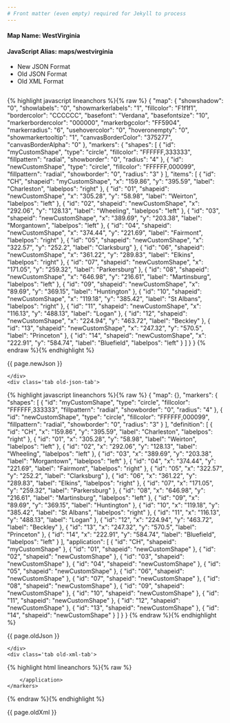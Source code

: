 ```yaml
---
# Front matter (even empty) required for Jekyll to process
---
```


#### Map Name: WestVirginia

#### JavaScript Alias: maps/westvirginia


<ul class='code-tabs'>
    <li class='active'>
        <a data-toggle='new-json'>New JSON Format</a>
    </li>
    <li>
        <a data-toggle='old-json'>Old JSON Format</a>
    </li>
    <li>
        <a data-toggle='old-xml'>Old XML Format</a>
    </li>
</ul>
<div class='tab-content'>
    <pre class='plain-code'></pre>
    <div class='tab new-json-tab active'>
{% highlight javascript lineanchors %}{% raw %}
{
    "map": {
        "showshadow": "0",
        "showlabels": "0",
        "showmarkerlabels": "1",
        "fillcolor": "F1f1f1",
        "bordercolor": "CCCCCC",
        "basefont": "Verdana",
        "basefontsize": "10",
        "markerbordercolor": "000000",
        "markerbgcolor": "FF5904",
        "markerradius": "6",
        "usehovercolor": "0",
        "hoveronempty": "0",
        "showmarkertooltip": "1",
        "canvasBorderColor": "375277",
        "canvasBorderAlpha": "0"
    },
    "markers": {
        "shapes": [
            {
                "id": "myCustomShape",
                "type": "circle",
                "fillcolor": "FFFFFF,333333",
                "fillpattern": "radial",
                "showborder": "0",
                "radius": "4"
            },
            {
                "id": "newCustomShape",
                "type": "circle",
                "fillcolor": "FFFFFF,000099",
                "fillpattern": "radial",
                "showborder": "0",
                "radius": "3"
            }
        ],
        "items": [
            {
                "id": "CH",
                "shapeid": "myCustomShape",
                "x": "159.86",
                "y": "395.59",
                "label": "Charleston",
                "labelpos": "right"
            },
            {
                "id": "01",
                "shapeid": "newCustomShape",
                "x": "305.28",
                "y": "58.98",
                "label": "Weirton",
                "labelpos": "left"
            },
            {
                "id": "02",
                "shapeid": "newCustomShape",
                "x": "292.06",
                "y": "128.13",
                "label": "Wheeling",
                "labelpos": "left"
            },
            {
                "id": "03",
                "shapeid": "newCustomShape",
                "x": "389.69",
                "y": "203.38",
                "label": "Morgantown",
                "labelpos": "left"
            },
            {
                "id": "04",
                "shapeid": "newCustomShape",
                "x": "374.44",
                "y": "221.69",
                "label": "Fairmont",
                "labelpos": "right"
            },
            {
                "id": "05",
                "shapeid": "newCustomShape",
                "x": "322.57",
                "y": "252.2",
                "label": "Clarksburg"
            },
            {
                "id": "06",
                "shapeid": "newCustomShape",
                "x": "361.22",
                "y": "289.83",
                "label": "Elkins",
                "labelpos": "right"
            },
            {
                "id": "07",
                "shapeid": "newCustomShape",
                "x": "171.05",
                "y": "259.32",
                "label": "Parkersburg"
            },
            {
                "id": "08",
                "shapeid": "newCustomShape",
                "x": "646.98",
                "y": "216.61",
                "label": "Martinsburg",
                "labelpos": "left"
            },
            {
                "id": "09",
                "shapeid": "newCustomShape",
                "x": "89.69",
                "y": "369.15",
                "label": "Huntington"
            },
            {
                "id": "10",
                "shapeid": "newCustomShape",
                "x": "119.18",
                "y": "385.42",
                "label": "St Albans",
                "labelpos": "right"
            },
            {
                "id": "11",
                "shapeid": "newCustomShape",
                "x": "116.13",
                "y": "488.13",
                "label": "Logan"
            },
            {
                "id": "12",
                "shapeid": "newCustomShape",
                "x": "224.94",
                "y": "463.72",
                "label": "Beckley"
            },
            {
                "id": "13",
                "shapeid": "newCustomShape",
                "x": "247.32",
                "y": "570.5",
                "label": "Princeton"
            },
            {
                "id": "14",
                "shapeid": "newCustomShape",
                "x": "222.91",
                "y": "584.74",
                "label": "Bluefield",
                "labelpos": "left"
            }
        ]
    }
}
{% endraw %}{% endhighlight %}


<p class='text-success'>{{ page.newJson }}</p>

    </div>
    <div class='tab old-json-tab'>
{% highlight javascript lineanchors %}{% raw %}
{
    "map": {},
    "markers": {
        "shapes": [
            {
                "id": "myCustomShape",
                "type": "circle",
                "fillcolor": "FFFFFF,333333",
                "fillpattern": "radial",
                "showborder": "0",
                "radius": "4"
            },
            {
                "id": "newCustomShape",
                "type": "circle",
                "fillcolor": "FFFFFF,000099",
                "fillpattern": "radial",
                "showborder": "0",
                "radius": "3"
            }
        ],
        "definition": [
            {
                "id": "CH",
                "x": "159.86",
                "y": "395.59",
                "label": "Charleston",
                "labelpos": "right"
            },
            {
                "id": "01",
                "x": "305.28",
                "y": "58.98",
                "label": "Weirton",
                "labelpos": "left"
            },
            {
                "id": "02",
                "x": "292.06",
                "y": "128.13",
                "label": "Wheeling",
                "labelpos": "left"
            },
            {
                "id": "03",
                "x": "389.69",
                "y": "203.38",
                "label": "Morgantown",
                "labelpos": "left"
            },
            {
                "id": "04",
                "x": "374.44",
                "y": "221.69",
                "label": "Fairmont",
                "labelpos": "right"
            },
            {
                "id": "05",
                "x": "322.57",
                "y": "252.2",
                "label": "Clarksburg"
            },
            {
                "id": "06",
                "x": "361.22",
                "y": "289.83",
                "label": "Elkins",
                "labelpos": "right"
            },
            {
                "id": "07",
                "x": "171.05",
                "y": "259.32",
                "label": "Parkersburg"
            },
            {
                "id": "08",
                "x": "646.98",
                "y": "216.61",
                "label": "Martinsburg",
                "labelpos": "left"
            },
            {
                "id": "09",
                "x": "89.69",
                "y": "369.15",
                "label": "Huntington"
            },
            {
                "id": "10",
                "x": "119.18",
                "y": "385.42",
                "label": "St Albans",
                "labelpos": "right"
            },
            {
                "id": "11",
                "x": "116.13",
                "y": "488.13",
                "label": "Logan"
            },
            {
                "id": "12",
                "x": "224.94",
                "y": "463.72",
                "label": "Beckley"
            },
            {
                "id": "13",
                "x": "247.32",
                "y": "570.5",
                "label": "Princeton"
            },
            {
                "id": "14",
                "x": "222.91",
                "y": "584.74",
                "label": "Bluefield",
                "labelpos": "left"
            }
        ],
        "application": [
            {
                "id": "CH",
                "shapeid": "myCustomShape"
            },
            {
                "id": "01",
                "shapeid": "newCustomShape"
            },
            {
                "id": "02",
                "shapeid": "newCustomShape"
            },
            {
                "id": "03",
                "shapeid": "newCustomShape"
            },
            {
                "id": "04",
                "shapeid": "newCustomShape"
            },
            {
                "id": "05",
                "shapeid": "newCustomShape"
            },
            {
                "id": "06",
                "shapeid": "newCustomShape"
            },
            {
                "id": "07",
                "shapeid": "newCustomShape"
            },
            {
                "id": "08",
                "shapeid": "newCustomShape"
            },
            {
                "id": "09",
                "shapeid": "newCustomShape"
            },
            {
                "id": "10",
                "shapeid": "newCustomShape"
            },
            {
                "id": "11",
                "shapeid": "newCustomShape"
            },
            {
                "id": "12",
                "shapeid": "newCustomShape"
            },
            {
                "id": "13",
                "shapeid": "newCustomShape"
            },
            {
                "id": "14",
                "shapeid": "newCustomShape"
            }
        ]
    }
}
{% endraw %}{% endhighlight %}


<p class='text-success'>{{ page.oldJson }}</p>

    </div>
    <div class='tab old-xml-tab'>
{% highlight html lineanchors %}{% raw %}
<map>
	<markers>
	   <shapes>
	        <shape id='myCustomShape' type='circle' fillColor='FFFFFF,333333' fillPattern='radial' showBorder='0' radius='4'/>
			<shape id='newCustomShape' type='circle' fillColor='FFFFFF,000099' fillPattern='radial' showBorder='0' radius='3'/>
		</shapes>
		<definition>
			<marker id='CH' x='159.86' y='395.59' label='Charleston' labelPos='right'  />
			<marker id='01' x='305.28' y='58.98' label='Weirton' labelPos='left'  />
			<marker id='02' x='292.06' y='128.13' label='Wheeling' labelPos='left'  />
			<marker id='03' x='389.69' y='203.38' label='Morgantown' labelPos='left'  />
			<marker id='04' x='374.44' y='221.69' label='Fairmont' labelPos='right'  />
			<marker id='05' x='322.57' y='252.2' label='Clarksburg'  />
			<marker id='06' x='361.22' y='289.83' label='Elkins' labelPos='right'  />
			<marker id='07' x='171.05' y='259.32' label='Parkersburg'  />
			<marker id='08' x='646.98' y='216.61' label='Martinsburg' labelPos='left'  />
			<marker id='09' x='89.69' y='369.15' label='Huntington'  />
			<marker id='10' x='119.18' y='385.42' label='St Albans' labelPos='right' />
			<marker id='11' x='116.13' y='488.13' label='Logan'  />
			<marker id='12' x='224.94' y='463.72' label='Beckley'  />
			<marker id='13' x='247.32' y='570.5' label='Princeton'  />
			<marker id='14' x='222.91' y='584.74' label='Bluefield' labelPos='left'/>
		</definition>
		<application>
			<marker id='CH' shapeId='myCustomShape'  />
			<marker id='01' shapeId='newCustomShape'  />
			<marker id='02' shapeId='newCustomShape'  />
			<marker id='03' shapeId='newCustomShape'  />
			<marker id='04' shapeId='newCustomShape'  />
			<marker id='05' shapeId='newCustomShape'  />
			<marker id='06' shapeId='newCustomShape'  />
			<marker id='07' shapeId='newCustomShape'  />
			<marker id='08' shapeId='newCustomShape'  />
			<marker id='09' shapeId='newCustomShape'  />
			<marker id='10' shapeId='newCustomShape'  />
		    <marker id='11' shapeId='newCustomShape'  />
			<marker id='12' shapeId='newCustomShape'  />
			<marker id='13' shapeId='newCustomShape'  />
			<marker id='14' shapeId='newCustomShape'  />

		</application>
	</markers>
</map>
{% endraw %}{% endhighlight %}

<p class='text-success'>{{ page.oldXml }}</p>

</div>
</div>
